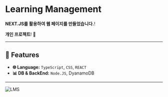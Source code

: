 # Learning Management
**NEXT.JS를 활용하여 웹 페이지를 만들었습니다.**!

**개인 프로젝트**! 🚀  


---

## 🌟 Features

- **🌐 Language:** `TypeScript`, `CSS`, `REACT`
- **📊 DB & BackEnd:** `Node.JS`, DyanamoDB
---
![LMS](https://github.com/kimternet/Learning_Management/assets/74497080/58f0b83f-ae13-4fbe-8cda-e4ef0b686d60)
